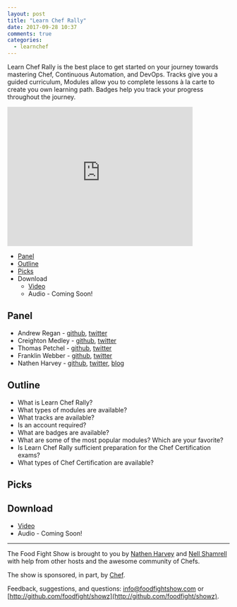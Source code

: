 ```yaml
---
layout: post
title: "Learn Chef Rally"
date: 2017-09-28 10:37
comments: true
categories:
  - learnchef
---
```

Learn Chef Rally is the best place to get started on your journey towards mastering Chef, Continuous Automation, and DevOps.  Tracks give you a guided curriculum, Modules allow you to complete lessons à la carte to create you own learning path.  Badges help you track your progress throughout the journey.

<iframe width="420" height="315" src="http://www.youtube.com/embed/0GqxQn8Sa1c" frameborder="0" allowfullscreen></iframe>

* [Panel](http://foodfightshow.org/2017/09/learn-chef-rally.html#panel)
* [Outline](http://foodfightshow.org/2017/09/learn-chef-rally.html#outline)
* [Picks](http://foodfightshow.org/2017/09/learn-chef-rally.html#picks)
* Download
  * [Video](https://youtu.be/0GqxQn8Sa1c)
  * Audio - Coming Soon!

Panel<a name="panel"></a>
-----

* Andrew Regan - [github](https://github.com/andyregan), [twitter](https://twitter.com/andyregan)
* Creighton Medley - [github](https://github.com/cmedley), [twitter](https://twitter.com/cmed)
* Thomas Petchel - [github](https://github.com/tpetchel), [twitter](https://twitter.com/tpetchel)
* Franklin Webber - [github](https://github.com/burtlo), [twitter](https://twitter.com/franklinwebber)
* Nathen Harvey - [github](http://github.com/nathenharvey), [twitter](http://twitter.com/nathenharvey), [blog](http://nathenharvey.com)

Outline<a name="outline"></a>
-------

* What is Learn Chef Rally?
* What types of modules are available?
* What tracks are available?
* Is an account required?
* What are badges are available?
* What are some of the most popular modules?  Which are your favorite?
* Is Learn Chef Rally sufficient preparation for the Chef Certification exams?
* What types of Chef Certification are available?

Picks<a name="picks"></a>
-----

Download
--------
* [Video](https://youtu.be/0GqxQn8Sa1c)
* Audio - Coming Soon!

<hr />

The Food Fight Show is brought to you by [Nathen Harvey](https://twitter.com/nathenharvey) and [Nell Shamrell](https://twitter.com/nellshamrell) with help from other hosts and the awesome community of Chefs.

The show is sponsored, in part, by [Chef](http://www.chef.io).

Feedback, suggestions, and questions:  [info@foodfightshow.com](mailto:info@foodfightshow.com) or  [http://github.com/foodfight/showz](http://github.com/foodfight/showz).

